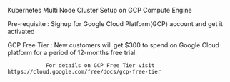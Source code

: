 Kubernetes Multi Node Cluster Setup on GCP Compute Engine

Pre-requisite : Signup for Google Cloud Platform(GCP) account and get it activated

GCP Free Tier : New customers will get $300 to spend on Google Cloud platform for a period of 12-months free trial.
                
                For details on GCP Free Tier visit https://cloud.google.com/free/docs/gcp-free-tier
